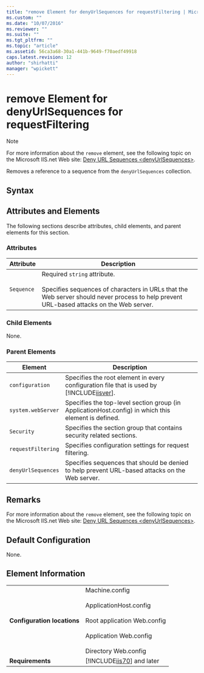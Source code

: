 ```yaml
---
title: "remove Element for denyUrlSequences for requestFiltering | Microsoft Docs"
ms.custom: ""
ms.date: "10/07/2016"
ms.reviewer: ""
ms.suite: ""
ms.tgt_pltfrm: ""
ms.topic: "article"
ms.assetid: 56ca3a68-30a1-441b-9649-f70aedf49918
caps.latest.revision: 12
author: "shirhatti"
manager: "wpickett"
---
```

# remove Element for denyUrlSequences for requestFiltering
> [!NOTE]
>  For more information about the `remove` element, see the following topic on the Microsoft IIS.net Web site: [Deny URL Sequences \<denyUrlSequences>](http://www.iis.net/ConfigReference/system.webServer/security/requestFiltering/denyUrlSequences).  
  
 Removes a reference to a sequence from the `denyUrlSequences` collection.  
  
## Syntax  
  
## Attributes and Elements  
 The following sections describe attributes, child elements, and parent elements for this section.  
  
### Attributes  
  
|Attribute|Description|  
|---------------|-----------------|  
|`Sequence`|Required `string` attribute.<br /><br /> Specifies sequences of characters in URLs that the Web server should never process to help prevent URL-based attacks on the Web server.|  
  
### Child Elements  
 None.  
  
### Parent Elements  
  
|Element|Description|  
|-------------|-----------------|  
|`configuration`|Specifies the root element in every configuration file that is used by [!INCLUDE[iisver](../../reference/admin/includes/iisver-md.md)].|  
|`system.webServer`|Specifies the top-level section group (in ApplicationHost.config) in which this element is defined.|  
|`Security`|Specifies the section group that contains security related sections.|  
|`requestFiltering`|Specifies configuration settings for request filtering.|  
|`denyUrlSequences`|Specifies sequences that should be denied to help prevent URL-based attacks on the Web server.|  
  
## Remarks  
 For more information about the `remove` element, see the following topic on the Microsoft IIS.net Web site: [Deny URL Sequences \<denyUrlSequences>](http://www.iis.net/ConfigReference/system.webServer/security/requestFiltering/denyUrlSequences).  
  
## Default Configuration  
 None.  
  
## Element Information  
  
|||  
|-|-|  
|**Configuration locations**|Machine.config<br /><br /> ApplicationHost.config<br /><br /> Root application Web.config<br /><br /> Application Web.config<br /><br /> Directory Web.config|  
|**Requirements**|[!INCLUDE[iis70](../../reference/admin/includes/iis70-md.md)] and later|